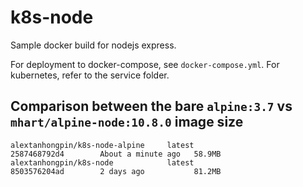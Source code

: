 # k8s-node

Sample docker build for nodejs express.

For deployment to docker-compose, see `docker-compose.yml`. For kubernetes, refer to the service folder.


## Comparison between the bare `alpine:3.7` vs `mhart/alpine-node:10.8.0` image size

```
alextanhongpin/k8s-node-alpine     latest                  2587468792d4        About a minute ago   58.9MB
alextanhongpin/k8s-node            latest                  8503576204ad        2 days ago           81.2MB
```